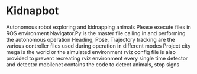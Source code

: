 # Kidnapbot
Autonomous robot exploring and kidnapping animals
Please execute files in ROS environment
Navigator.Py is the master file calling in and performing the autonomous operation
Heading, Pose, Trajectory tracking are the various controller files used during operation in different modes
Project city mega is the world or the simulated environment
rviz config file is also provided to prevent recreating rviz environment every single time
detector and detector mobilenet contains the code to detect animals, stop signs
